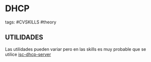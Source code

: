 # DHCP

tags: #CVSKILLS #theory 

## UTILIDADES

Las utilidades pueden variar pero en las skills es muy probable que se utilice [isc-dhcp-server](../UTILITIES/isc-dhcp-server.md)
